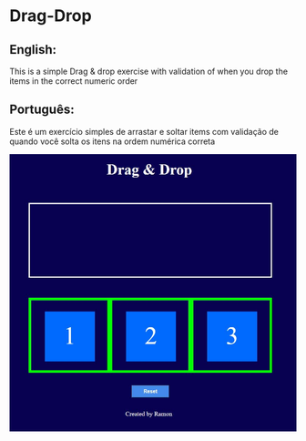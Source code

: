 # Drag-Drop

## English:

This is a simple Drag & drop exercise with validation of when you drop the items in the correct numeric order

## Português:

Este é um exercício simples de arrastar e soltar items com validação de quando você solta os itens na ordem numérica correta

![My Image](drag-drop.JPG)
